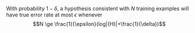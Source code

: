 With probability $1-\delta$, a hypothesis consistent with $N$ training examples will have true error rate at most $\epsilon$  whenever
$$N \ge \frac{1}{\epsilon}(log|{H}|+\frac{1}{\delta})$$
